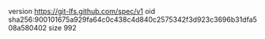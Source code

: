 version https://git-lfs.github.com/spec/v1
oid sha256:900101675a929fa64c0c438c4d840c2575342f3d923c3696b31dfa508a580402
size 992
